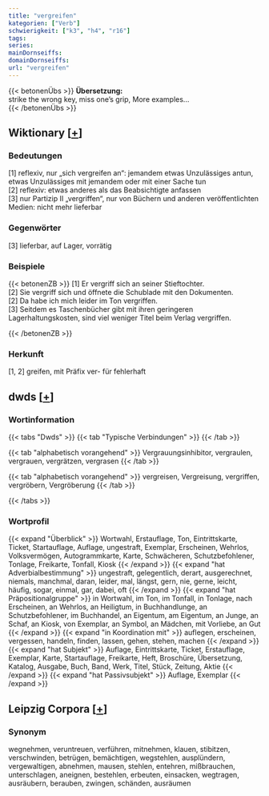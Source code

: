 ```yaml
---
title: "vergreifen"
kategorien: ["Verb"]
schwierigkeit: ["k3", "h4", "r16"]
tags:
series:
mainDornseiffs:
domainDornseiffs:
url: "vergreifen"
---
```


{{< betonenÜbs >}}
**Übersetzung:**  
strike the wrong key, miss one’s grip, More examples...  
{{< /betonenÜbs >}}

## Wiktionary [[+](https://de.wiktionary.org/wiki/vergreifen)]

### Bedeutungen
[1] reflexiv, nur „sich vergreifen an“: jemandem etwas Unzulässiges antun, etwas Unzulässiges mit jemandem oder mit einer Sache tun  
[2] reflexiv: etwas anderes als das Beabsichtigte anfassen  
[3] nur Partizip II „vergriffen“, nur von Büchern und anderen veröffentlichten Medien: nicht mehr lieferbar  

### Gegenwörter
[3] lieferbar, auf Lager, vorrätig  

### Beispiele
{{< betonenZB >}}
[1] Er vergriff sich an seiner Stieftochter.  
[2] Sie vergriff sich und öffnete die Schublade mit den Dokumenten.  
[2] Da habe ich mich leider im Ton vergriffen.  
[3] Seitdem es Taschenbücher gibt mit ihren geringeren Lagerhaltungskosten, sind viel weniger Titel beim Verlag vergriffen.  

{{< /betonenZB >}}
### Herkunft
[1, 2] greifen, mit Präfix ver- für fehlerhaft  



## dwds [[+](https://www.dwds.de/wb/vergreifen)]

### Wortinformation
{{< tabs "Dwds" >}}
{{< tab "Typische Verbindungen" >}}
{{< /tab >}}

{{< tab "alphabetisch vorangehend" >}}
Vergrauungsinhibitor, vergraulen, vergrauen, vergrätzen, vergrasen
{{< /tab >}}

{{< tab "alphabetisch vorangehend" >}}
vergreisen, Vergreisung, vergriffen, vergröbern, Vergröberung
{{< /tab >}}

{{< /tabs >}}

### Wortprofil
{{< expand "Überblick" >}} Wortwahl, Erstauflage, Ton, Eintrittskarte, Ticket, Startauflage, Auflage, ungestraft, Exemplar, Erscheinen, Wehrlos, Volksvermögen, Autogrammkarte, Karte, Schwächeren, Schutzbefohlener, Tonlage, Freikarte, Tonfall, Kiosk {{< /expand >}}
{{< expand "hat Adverbialbestimmung" >}} ungestraft, gelegentlich, derart, ausgerechnet, niemals, manchmal, daran, leider, mal, längst, gern, nie, gerne, leicht, häufig, sogar, einmal, gar, dabei, oft {{< /expand >}}
{{< expand "hat Präpositionalgruppe" >}} in Wortwahl, im Ton, im Tonfall, in Tonlage, nach Erscheinen, an Wehrlos, an Heiligtum, in Buchhandlunge, an Schutzbefohlener, im Buchhandel, an Eigentum, am Eigentum, an Junge, an Schaf, an Kiosk, von Exemplar, an Symbol, an Mädchen, mit Vorliebe, an Gut {{< /expand >}}
{{< expand "in Koordination mit" >}} auflegen, erscheinen, vergessen, handeln, finden, lassen, gehen, stehen, machen {{< /expand >}}
{{< expand "hat Subjekt" >}} Auflage, Eintrittskarte, Ticket, Erstauflage, Exemplar, Karte, Startauflage, Freikarte, Heft, Broschüre, Übersetzung, Katalog, Ausgabe, Buch, Band, Werk, Titel, Stück, Zeitung, Aktie {{< /expand >}}
{{< expand "hat Passivsubjekt" >}} Auflage, Exemplar {{< /expand >}}

## Leipzig Corpora [[+](https://corpora.uni-leipzig.de/en/res?word=vergreifen&corpusId=deu_newscrawl-public_2018)]


### Synonym
wegnehmen, veruntreuen, verführen, mitnehmen, klauen, stibitzen, verschwinden, betrügen, bemächtigen, wegstehlen, ausplündern, vergewaltigen, abnehmen, mausen, stehlen, entehren, mißbrauchen, unterschlagen, aneignen, bestehlen, erbeuten, einsacken, wegtragen, ausräubern, berauben, zwingen, schänden, ausräumen

